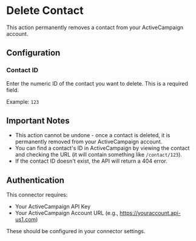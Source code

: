 # Delete Contact

This action permanently removes a contact from your ActiveCampaign account.

## Configuration

### Contact ID
Enter the numeric ID of the contact you want to delete. This is a required field.

Example: `123`

## Important Notes

- This action cannot be undone - once a contact is deleted, it is permanently removed from your ActiveCampaign account.
- You can find a contact's ID in ActiveCampaign by viewing the contact and checking the URL (it will contain something like `/contact/123`).
- If the contact ID doesn't exist, the API will return a 404 error.

## Authentication

This connector requires:
- Your ActiveCampaign API Key
- Your ActiveCampaign Account URL (e.g., https://youraccount.api-us1.com)

These should be configured in your connector settings.